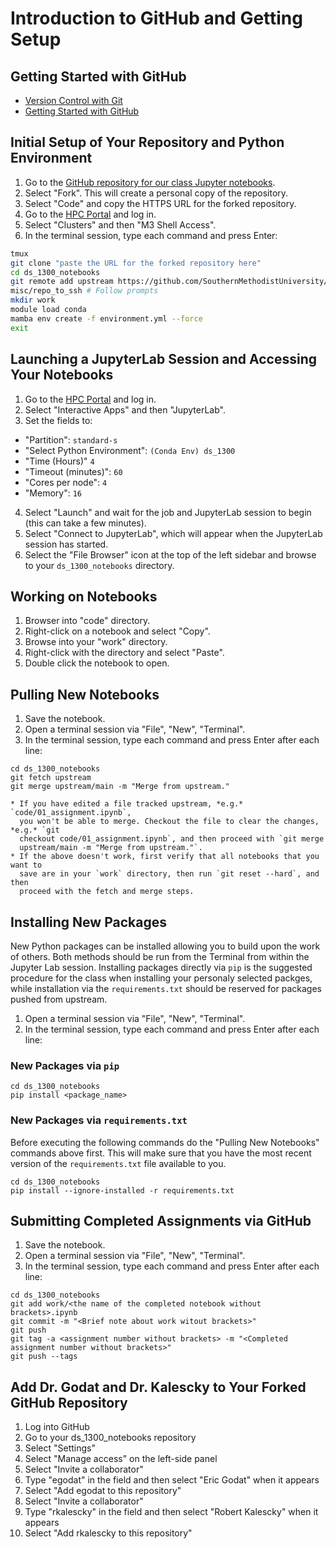 # Introduction to GitHub and Getting Setup

## Getting Started with GitHub

* [Version Control with Git](https://s2.smu.edu/hpc/workshops/2020/summer/git/)
* [Getting Started with GitHub](https://docs.github.com/en/github/getting-started-with-github)

## Initial Setup of Your Repository and Python Environment

1. Go to the [GitHub repository for our class Jupyter notebooks](https://github.com/SouthernMethodistUniversity/ds_1300_notebooks).
2. Select "Fork". This will create a personal copy of the repository.
3. Select "Code" and copy the HTTPS URL for the forked repository.
4. Go to the [HPC Portal](https://hpc.m3.smu.edu) and log in.
5. Select "Clusters" and then "M3 Shell Access".
6. In the terminal session, type each command and press Enter:

```bash
tmux
git clone "paste the URL for the forked repository here"
cd ds_1300_notebooks
git remote add upstream https://github.com/SouthernMethodistUniversity/ds_1300_notebooks.git
misc/repo_to_ssh # Follow prompts
mkdir work
module load conda
mamba env create -f environment.yml --force
exit
```

## Launching a JupyterLab Session and Accessing Your Notebooks

1. Go to the [HPC Portal](https://hpc.m3.smu.edu) and log in.
2. Select "Interactive Apps" and then "JupyterLab".
3. Set the fields to:
  * "Partition": `standard-s`
  * "Select Python Environment": `(Conda Env) ds_1300`
  * "Time (Hours)" `4`
  * "Timeout (minutes)": `60`
  * "Cores per node": `4`
  * "Memory": `16`
4. Select "Launch" and wait for the job and JupyterLab session to begin (this can take a few minutes).
5. Select "Connect to JupyterLab", which will appear when the JupyterLab session has started.
6. Select the "File Browser" icon at the top of the left sidebar and browse to your `ds_1300_notebooks` directory.

## Working on Notebooks

1. Browser into "code" directory.
1. Right-click on a notebook and select "Copy".
2. Browse into your "work" directory.
3. Right-click with the directory and select "Paste".
4. Double click the notebook to open.

## Pulling New Notebooks

1. Save the notebook.
2. Open a terminal session via "File", "New", "Terminal".
3. In the terminal session, type each command and press Enter after each line:

```
cd ds_1300_notebooks
git fetch upstream
git merge upstream/main -m "Merge from upstream."
```

```{note}
* If you have edited a file tracked upstream, *e.g.*  `code/01_assignment.ipynb`,
  you won't be able to merge. Checkout the file to clear the changes, *e.g.* `git
  checkout code/01_assignment.ipynb`, and then proceed with `git merge
  upstream/main -m "Merge from upstream."`.
* If the above doesn't work, first verify that all notebooks that you want to
  save are in your `work` directory, then run `git reset --hard`, and then
  proceed with the fetch and merge steps.
```

## Installing New Packages

New Python packages can be installed allowing you to build upon the work of
others. Both methods should be run from the Terminal from within the Jupyter
Lab session. Installing packages directly via `pip` is the suggested procedure
for the class when installing your personaly selected packges, while
installation via the `requirements.txt` should be reserved for packages pushed
from upstream.

1. Open a terminal session via "File", "New", "Terminal".
2. In the terminal session, type each command and press Enter after each line:

### New Packages via `pip`

```
cd ds_1300_notebooks
pip install <package_name>
```

### New Packages via `requirements.txt`

Before executing the following commands do the "Pulling New Notebooks" commands
above first. This will make sure that you have the most recent version of the
`requirements.txt` file available to you. 

```                                                                           
cd ds_1300_notebooks                                                          
pip install --ignore-installed -r requirements.txt
```                                                                           

## Submitting Completed Assignments via GitHub

1. Save the notebook.
2. Open a terminal session via "File", "New", "Terminal".
3. In the terminal session, type each command and press Enter after each line:

```
cd ds_1300_notebooks
git add work/<the name of the completed notebook without brackets>.ipynb
git commit -m "<Brief note about work witout brackets>"
git push
git tag -a <assignment number without brackets> -m "<Completed assignment number without brackets>"
git push --tags
```
## Add Dr. Godat and Dr. Kalescky to Your Forked GitHub Repository

1. Log into GitHub
2. Go to your ds_1300_notebooks repository
3. Select "Settings"
4. Select "Manage access" on the left-side panel
5. Select "Invite a collaborator"
6. Type "egodat" in the field and then select "Eric Godat" when it appears
7. Select "Add egodat to this repository"
8. Select "Invite a collaborator"
9. Type "rkalescky" in the field and then select "Robert Kalescky" when it appears
10. Select "Add rkalescky to this repository"
